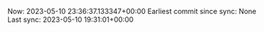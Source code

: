 Now: 2023-05-10 23:36:37.133347+00:00 Earliest commit since sync: None Last sync: 2023-05-10 19:31:01+00:00
